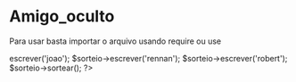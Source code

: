 # Amigo_oculto
Para usar basta importar o arquivo usando require ou use
<?php
require_once 'index.php';
$pathFile='validar.txt';
$sorteio= new  Sorteio($pathFile);
//Executa o nosso arquivo

$sorteio->escrever('joao');
$sorteio->escrever('rennan');
$sorteio->escrever('robert');
$sorteio->sortear();



?>
